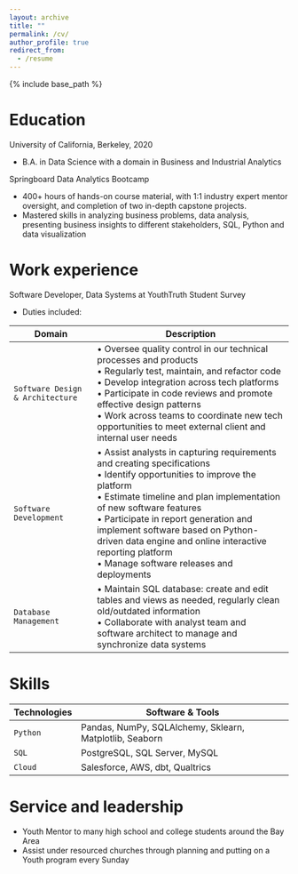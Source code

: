 ```yaml
---
layout: archive
title: ""
permalink: /cv/
author_profile: true
redirect_from:
  - /resume
---
```


{% include base_path %}

Education
======
University of California, Berkeley, 2020
- B.A. in Data Science with a domain in Business and Industrial Analytics

Springboard Data Analytics Bootcamp
- 400+ hours of hands-on course material, with 1:1 industry expert mentor oversight, and completion of two in-depth capstone projects. 
- Mastered skills in analyzing business problems, data analysis, presenting business insights to different stakeholders, SQL, Python and data visualization

Work experience
======
Software Developer, Data Systems at YouthTruth Student Survey
* Duties included: 

| Domain | Description |
| --- | --- |
| `Software Design & Architecture` | • Oversee quality control in our technical processes and products <br> • Regularly test, maintain, and refactor code <br> • Develop integration across tech platforms <br> • Participate in code reviews and promote effective design patterns <br> • Work across teams to coordinate new tech opportunities to meet external client and internal user needs|
| `Software Development` | • Assist analysts in capturing requirements and creating specifications <br> • Identify opportunities to improve the platform <br> • Estimate timeline and plan implementation of new software features <br> • Participate in report generation and implement software based on Python-driven data engine and online interactive reporting platform <br> • Manage software releases and deployments |
| `Database Management` | • Maintain SQL database: create and edit tables and views as needed, regularly clean old/outdated information <br> • Collaborate with analyst team and software architect to manage and synchronize data systems|

  
Skills
======

| Technologies | Software & Tools |
| --- | --- |
| `Python` | Pandas, NumPy, SQLAlchemy, Sklearn, Matplotlib, Seaborn|
| `SQL` | PostgreSQL, SQL Server, MySQL |
| `Cloud` | Salesforce, AWS, dbt, Qualtrics |
  

Service and leadership
======
* Youth Mentor to many high school and college students around the Bay Area
* Assist under resourced churches through planning and putting on a Youth program every Sunday
